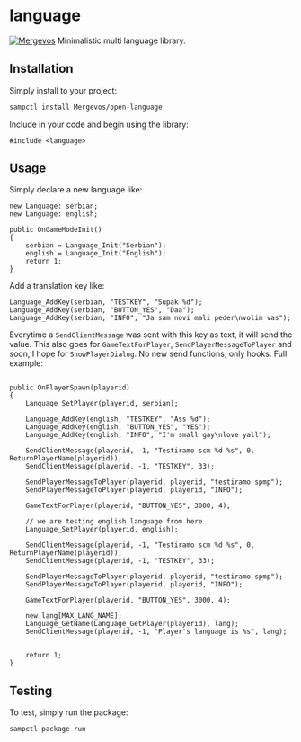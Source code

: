 # language
[![Mergevos](https://img.shields.io/badge/Mergevos-open-language-2f2f2f.svg?style=for-the-badge)](https://github.com/Mergevos/open-language)
Minimalistic multi language library.

## Installation

Simply install to your project:

```bash
sampctl install Mergevos/open-language
```

Include in your code and begin using the library:

```pawn
#include <language>
```

## Usage

Simply declare a new language like:
```pawn
new Language: serbian;
new Language: english;

public OnGameModeInit()
{
	serbian = Language_Init("Serbian");
	english = Language_Init("English");
	return 1;
}
```
Add a translation key like:
```pawn
Language_AddKey(serbian, "TESTKEY", "Supak %d");
Language_AddKey(serbian, "BUTTON_YES", "Daa");
Language_AddKey(serbian, "INFO", "Ja sam novi mali peder\nvolim vas");

```

Everytime a `SendClientMessage` was sent with this key as text, it will send the value. This also goes for `GameTextForPlayer`, `SendPlayerMessageToPlayer` and soon, I hope for `ShowPlayerDialog`.
No new send functions, only hooks.
Full example:
```pawn

public OnPlayerSpawn(playerid)
{
	Language_SetPlayer(playerid, serbian);
	
	Language_AddKey(english, "TESTKEY", "Ass %d");
	Language_AddKey(english, "BUTTON_YES", "YES");
	Language_AddKey(english, "INFO", "I'm small gay\nlove yall");

	SendClientMessage(playerid, -1, "Testiramo scm %d %s", 0, ReturnPlayerName(playerid));
	SendClientMessage(playerid, -1, "TESTKEY", 33);

	SendPlayerMessageToPlayer(playerid, playerid, "testiramo spmp");
	SendPlayerMessageToPlayer(playerid, playerid, "INFO");

	GameTextForPlayer(playerid, "BUTTON_YES", 3000, 4);

    // we are testing english language from here
	Language_SetPlayer(playerid, english);

	SendClientMessage(playerid, -1, "Testiramo scm %d %s", 0, ReturnPlayerName(playerid));
	SendClientMessage(playerid, -1, "TESTKEY", 33);

	SendPlayerMessageToPlayer(playerid, playerid, "testiramo spmp");
	SendPlayerMessageToPlayer(playerid, playerid, "INFO");

	GameTextForPlayer(playerid, "BUTTON_YES", 3000, 4);

	new lang[MAX_LANG_NAME];
	Language_GetName(Language_GetPlayer(playerid), lang);
	SendClientMessage(playerid, -1, "Player's language is %s", lang);

	
	return 1;
}
```

## Testing


To test, simply run the package:

```bash
sampctl package run
```
